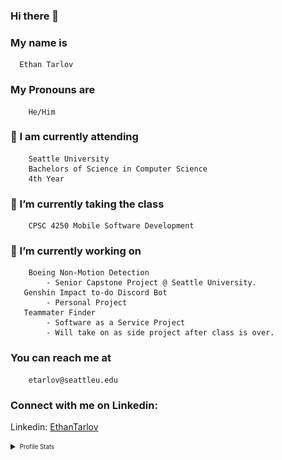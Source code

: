 ### Hi there 👋

 ### My name is 
      Ethan Tarlov
### My Pronouns are 
        He/Him
 ### 🏫 I am currently attending
        Seattle University
        Bachelors of Science in Computer Science
        4th Year 
 ### 🌱 I’m currently taking the class
        CPSC 4250 Mobile Software Development
 ### 🔭 I’m currently working on
        Boeing Non-Motion Detection
            - Senior Capstone Project @ Seattle University.
       Genshin Impact to-do Discord Bot
            - Personal Project
       Teammater Finder
            - Software as a Service Project 
            - Will take on as side project after class is over.
 ### You can reach me at
        etarlov@seattleu.edu
 ### Connect with me on Linkedin:
 Linkedin: [EthanTarlov](https://www.linkedin.com/in/ethan-tarlov/)



<details>
  <summary><sub><sup>Profile Stats</sup></sub></summary>
    <img align="center" src="![Ethan's GitHub stats](https://github-readme-stats.vercel.app/api?username=Ethan7144)" alt="Metrics" width="400">
    <img align="center" src="/metrics.plugin.languages.svg" alt="Languages" width="400">
</details>
